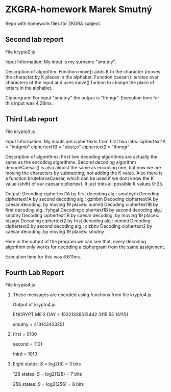 # ZKGRA-homework Marek Smutný
Repo with homework files for ZKGRA subject.

## Second lab report
File krypto2.js

Input Information: My input is my surname "smutny".

Description of algorithm: Function move() adds K to the character (moves the character by K places in the alphabet. Function caesar() iterates over characters of the input and uses move() funtion to change the place of letters in the alphabet.

Ciphergram: For input "smutny" the output is "lfnmgr".
Execution time for this input was 4.26ms.

## Third Lab report
File krypto3.js

Input Information: 
  My inputs are ciphertexts from first two labs:
    ciphertext1A = "hnfgmb"
    ciphertext1B = "ubstzo"
    ciphertext2 = "lfnmgr"

Description of algorithms: First two decoding algorithms are actually the same as the encoding algorithms. Second decoding algorithm decodeCaesar() is also almost the same as encoding one, but now we are moving the characters by subtracting, not adding the K value. Also there is a function bruteforceCaesar, which can be used if we dont know the K value (shift) of our caesar ciphertext. It just tries all possible K values 0-25.

Output: 
Decoding ciphertext1A by first decoding alg.: smutny\n
Decoding ciphertext1A by second decoding alg.: gzihbm
Decoding ciphertext1A by caesar decoding, by moving 19 places: oumnti
Decoding ciphertext1B by first decoding alg.: fyhgal
Decoding ciphertext1B by second decoding alg.: smutny
Decoding ciphertext1B by caesar decoding, by moving 19 places: bizagv
Decoding ciphertext2 by first decoding alg.: oumnti
Decoding ciphertext2 by second decoding alg.: cizbhv
Decoding ciphertext2 by caesar decoding, by moving 19 places: smutny

Here in the output of the program we can see that, every decoding algorithm only works for decoding a ciphergram from the same assignment.

Execution time for this was 6.611ms.

## Fourth Lab Report
File krypto4.js

1. These messages are encoded using functions from file krypto4.js.

   Output of krypto4.js:

   ENCRYPT ME 2 DAY = 15321336513442 3115 55 141151

   smutny = 413143423251

3. first = 0100

   second = 1101

   third = 1010

4. Eight states: 𝑆 = log⁡2(8) = 3 bits

   128 states: 𝑆 = log2(128) = 7 bits

   256 states: 𝑆 = log2(256) = 8 bits

